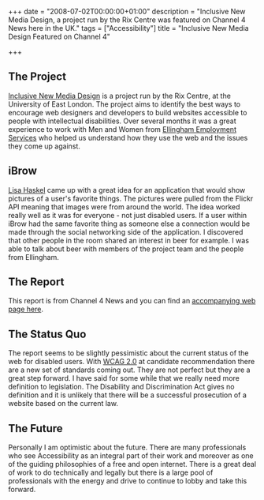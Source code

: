 +++
date = "2008-07-02T00:00:00+01:00"
description = "Inclusive New Media Design, a project run by the Rix Centre was featured on Channel 4 News here in the UK."
tags = ["Accessibility"]
title = "Inclusive New Media Design Featured on Channel 4"

+++
## The Project

[Inclusive New Media Design][1] is a project run by the Rix Centre, at the University of East London. The project aims to identify the best ways to encourage web designers and developers to build websites accessible to people with intellectual disabilities. Over several months it was a great experience to work with Men and Women from [Ellingham Employment Services][2] who helped us understand how they use the web and the issues they come up against. 

## iBrow

[Lisa Haskel][3] came up with a great idea for an application that would show pictures of a user's favorite things. The pictures were pulled from the Flickr API meaning that images were from around the world. The idea worked really well as it was for everyone - not just disabled users. If a user within iBrow had the same favorite thing as someone else a connection would be made through the social networking side of the application. I discovered that other people in the room shared an interest in beer for example. I was able to talk about beer with members of the project team and the people from Ellingham.

## The Report

This report is from Channel 4 News and you can find an [accompanying web page here][4]. 

## The Status Quo

The report seems to be slightly pessimistic about the current status of the web for disabled users. With [WCAG 2.0][5] at candidate recommendation there are a new set of standards coming out. They are not perfect but they are a great step forward. I have said for some while that we really need more definition to legislation. The Disability and Discrimination Act gives no definition and it is unlikely that there will be a successful prosecution of a website based on the current law. 

## The Future

Personally I am optimistic about the future. There are many professionals who see Accessibility as an integral part of their work and moreover as one of the guiding philosophies of a free and open internet. There is a great deal of work to do technically and legally but there is a large pool of professionals with the energy and drive to continue to lobby and take this forward.

 [1]: http://www.inclusivenewmedia.org/
 [2]: http://www.ellingham.org.uk/
 [3]: http://www.southspace.org/
 [4]: http://www.channel4.com/news/articles/science_technology/off+limits+to+online+/2306892
 [5]: http://www.w3.org/TR/WCAG20/
